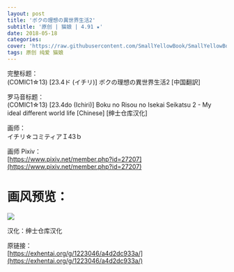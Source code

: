 ```yaml
---
layout: post
title: 'ボクの理想の異世界生活2'
subtitle: '原创 | 猫娘 | 4.91 ★'
date: 2018-05-18
categories: 
cover: 'https://raw.githubusercontent.com/SmallYellowBook/SmallYellowBook.github.io/master/image/%E3%83%9C%E3%82%AF%E3%81%AE%E7%90%86%E6%83%B3%E3%81%AE%E7%95%B0%E4%B8%96%E7%95%8C%E7%94%9F%E6%B4%BB2.jpg'
tags: 原创 纯爱 猫娘
---
```


完整标题：  
(COMIC1☆13) [23.4ド (イチリ)] ボクの理想の異世界生活2 [中国翻訳]  

罗马音标题：  
(COMIC1☆13) [23.4do (Ichiri)] Boku no Risou no Isekai Seikatsu 2 - My ideal different world life [Chinese] [绅士仓库汉化]  

画师：  
イチリ☆コミティアＩ43ｂ  

画师 Pixiv：  
[https://www.pixiv.net/member.php?id=27207](https://www.pixiv.net/member.php?id=27207)  

# 画风预览：  
![](https://raw.githubusercontent.com/SmallYellowBook/SmallYellowBook.github.io/master/image/%E3%83%9C%E3%82%AF%E3%81%AE%E7%90%86%E6%83%B3%E3%81%AE%E7%95%B0%E4%B8%96%E7%95%8C%E7%94%9F%E6%B4%BB2.jpg)

汉化：绅士仓库汉化  

原链接：  
[https://exhentai.org/g/1223046/a4d2dc933a/](https://exhentai.org/g/1223046/a4d2dc933a/)  

